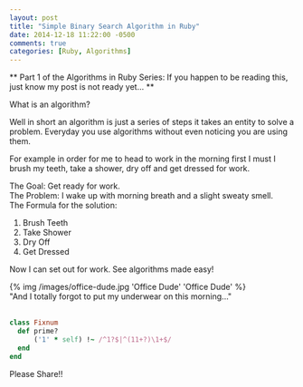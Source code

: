 ```yaml
---
layout: post
title: "Simple Binary Search Algorithm in Ruby"
date: 2014-12-18 11:22:00 -0500
comments: true
categories: [Ruby, Algorithms]
---
```


** Part 1 of the Algorithms in Ruby Series: If you happen to be reading
this, just know my post is not ready yet... **

<!-- more -->

What is an algorithm?

Well in short an algorithm is just a series of steps it takes an entity to solve a problem.
Everyday you use algorithms without even noticing you are using them.

For example in order for me to head to work in the morning first I must I brush my teeth, take a shower, dry
off and get dressed for work.

The Goal: Get ready for work.                       
The Problem: I wake up with morning breath and a slight sweaty smell.         
The Formula for the solution:

1.  Brush Teeth
2.  Take Shower
3.  Dry Off
4.  Get Dressed

Now I can set out for work. See algorithms made easy!

<div class="cn-img">{% img /images/office-dude.jpg 'Office Dude' 'Office Dude' %}</div>
<div class="img-text">"And I totally forgot to put my underwear on
this morning..."</div>



</br>

``` ruby Discover if a number is prime http://www.noulakaz.net/weblog/2007/03/18/a-regular-expression-to-check-for-prime-numbers/Source Article
class Fixnum
  def prime?
      ('1' * self) !~ /^1?$|^(11+?)\1+$/
  end
end
```
Please Share!!
